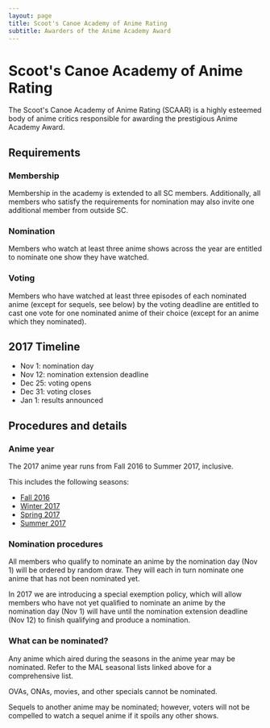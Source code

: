 ```yaml
---
layout: page
title: Scoot's Canoe Academy of Anime Rating
subtitle: Awarders of the Anime Academy Award
---
```


Scoot's Canoe Academy of Anime Rating
=====================================

The Scoot's Canoe Academy of Anime Rating (SCAAR) is a highly esteemed body of anime critics responsible for awarding the prestigious Anime Academy Award.

Requirements
------------

### Membership

Membership in the academy is extended to all SC members. Additionally, all members who satisfy the requirements for nomination may also invite one additional member from outside SC.

### Nomination

Members who watch at least three anime shows across the year are entitled to nominate one show they have watched.

### Voting

Members who have watched at least three episodes of each nominated anime (except for sequels, see below) by the voting deadline are entitled to cast one vote for one nominated anime of their choice (except for an anime which they nominated).

2017 Timeline
-------------

  - Nov 1: nomination day
  - Nov 12: nomination extension deadline
  - Dec 25: voting opens
  - Dec 31: voting closes
  - Jan 1: results announced

Procedures and details
----------------------

### Anime year

The 2017 anime year runs from Fall 2016 to Summer 2017, inclusive.

This includes the following seasons:

  - [Fall 2016](https://myanimelist.net/anime/season/2016/fall)
  - [Winter 2017](https://myanimelist.net/anime/season/2017/winter)
  - [Spring 2017](https://myanimelist.net/anime/season/2017/winter)
  - [Summer 2017](https://myanimelist.net/anime/season/2017/summer)

### Nomination procedures

All members who qualify to nominate an anime by the nomination day (Nov 1) will be ordered by random draw. They will each in turn nominate one anime that has not been nominated yet.

In 2017 we are introducing a special exemption policy, which will allow members who have not yet qualified to nominate an anime by the nomination day (Nov 1) will have until the nomination extension deadline (Nov 12) to finish qualifying and produce a nomination.

### What can be nominated?

Any anime which aired during the seasons in the anime year may be nominated. Refer to the MAL seasonal lists linked above for a comprehensive list.

OVAs, ONAs, movies, and other specials cannot be nominated.

Sequels to another anime may be nominated; however, voters will not be compelled to watch a sequel anime if it spoils any other shows.
